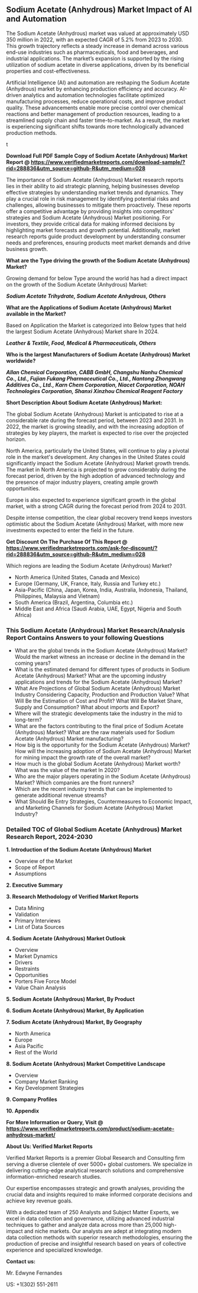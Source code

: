 <h2>Sodium Acetate (Anhydrous) Market Impact of AI and Automation</h2><p>The Sodium Acetate (Anhydrous) market was valued at approximately USD 350 million in 2022, with an expected CAGR of 5.2% from 2023 to 2030. This growth trajectory reflects a steady increase in demand across various end-use industries such as pharmaceuticals, food and beverages, and industrial applications. The market’s expansion is supported by the rising utilization of sodium acetate in diverse applications, driven by its beneficial properties and cost-effectiveness.</p><p>Artificial Intelligence (AI) and automation are reshaping the Sodium Acetate (Anhydrous) market by enhancing production efficiency and accuracy. AI-driven analytics and automation technologies facilitate optimized manufacturing processes, reduce operational costs, and improve product quality. These advancements enable more precise control over chemical reactions and better management of production resources, leading to a streamlined supply chain and faster time-to-market. As a result, the market is experiencing significant shifts towards more technologically advanced production methods.</p>t</p><p id="" class=""><strong>Download Full PDF Sample Copy of Sodium Acetate (Anhydrous) Market Report @ <a href="https://www.verifiedmarketreports.com/download-sample/?rid=288836&utm_source=github-R&utm_medium=028" target="_blank">https://www.verifiedmarketreports.com/download-sample/?rid=288836&utm_source=github-R&utm_medium=028</a></strong></p><p>The importance of&nbsp;Sodium Acetate (Anhydrous) Market research reports lies in their ability to aid strategic planning, helping businesses develop effective strategies by understanding market trends and dynamics. They play a crucial role in risk management by identifying potential risks and challenges, allowing businesses to mitigate them proactively. These reports offer a competitive advantage by providing insights into competitors' strategies and Sodium Acetate (Anhydrous) Market positioning. For investors, they provide critical data for making informed decisions by highlighting market forecasts and growth potential. Additionally, market research reports guide product development by understanding consumer needs and preferences, ensuring products meet market demands and drive business growth.</p><p><strong>What are the&nbsp;Type driving the growth of the Sodium Acetate (Anhydrous) Market?</strong></p><p id="" class="">Growing demand for below Type around the world has had a direct impact on the growth of the Sodium Acetate (Anhydrous) Market:</p><em><strong>Sodium Acetate Trihydrate, Sodium Acetate Anhydrous, Others</strong></em></p><strong>What are the&nbsp;Applications&nbsp;of Sodium Acetate (Anhydrous) Market available in the Market?</strong></p><p id="" class="">Based on Application the Market is categorized into Below types that held the largest Sodium Acetate (Anhydrous) Market share In 2024.</p><em><strong>Leather & Textile, Food, Medical & Pharmaceuticals, Others</strong></em></p><strong>Who is the largest Manufacturers of Sodium Acetate (Anhydrous) Market worldwide?</strong></p><p><em><strong>Allan Chemical Corporation, CABB GmbH, Changshu Nanhu Chemical Co., Ltd., Fujian Fukang Pharmaceutical Co., Ltd., Nantong Zhongwang Additives Co., Ltd., Karn Chem Corporation, Niacet Corporation, NOAH Technologies Corporation, Shanxi Xinzhou Chemical Reagent Factory</strong></em></p><p id="" class=""><strong>Short Description About Sodium Acetate (Anhydrous) Market:</strong></p><p>The global Sodium Acetate (Anhydrous) Market is anticipated to rise at a considerable rate during the forecast period, between 2023 and 2031. In 2022, the market is growing steadily, and with the increasing adoption of strategies by key players, the market is expected to rise over the projected horizon.</p><p>North America, particularly the United States, will continue to play a pivotal role in the market's development. Any changes in the United States could significantly impact the Sodium Acetate (Anhydrous) Market growth trends. The market in North America is projected to grow considerably during the forecast period, driven by the high adoption of advanced technology and the presence of major industry players, creating ample growth opportunities.</p><p>Europe is also expected to experience significant growth in the global market, with a strong CAGR during the forecast period from 2024 to 2031.</p><p>Despite intense competition, the clear global recovery trend keeps investors optimistic about the Sodium Acetate (Anhydrous) Market, with more new investments expected to enter the field in the future.</p><p id="" class=""><strong>Get Discount On The Purchase Of This Report @ <a href="https://www.verifiedmarketreports.com/ask-for-discount/?rid=288836&utm_source=github-R&utm_medium=028" target="_blank">https://www.verifiedmarketreports.com/ask-for-discount/?rid=288836&utm_source=github-R&utm_medium=028</a></strong></p>Which regions are leading the Sodium Acetate (Anhydrous) Market?</p><ul><li>North America (United States, Canada and Mexico)</li><li>Europe (Germany, UK, France, Italy, Russia and Turkey etc.)</li><li>Asia-Pacific (China, Japan, Korea, India, Australia, Indonesia, Thailand, Philippines, Malaysia and Vietnam)</li><li>South America (Brazil, Argentina, Columbia etc.)</li><li>Middle East and Africa (Saudi Arabia, UAE, Egypt, Nigeria and South Africa)</li></ul><h3 id="" class="">This Sodium Acetate (Anhydrous) Market Research/Analysis Report Contains Answers to your following Questions</h3><ul><li>What are the global trends in the Sodium Acetate (Anhydrous) Market? Would the market witness an increase or decline in the demand in the coming years?</li><li>What is the estimated demand for different types of products in Sodium Acetate (Anhydrous) Market? What are the upcoming industry applications and trends for the Sodium Acetate (Anhydrous) Market?</li><li>What Are Projections of Global Sodium Acetate (Anhydrous) Market Industry Considering Capacity, Production and Production Value? What Will Be the Estimation of Cost and Profit? What Will Be Market Share, Supply and Consumption? What about imports and Export?</li><li>Where will the strategic developments take the industry in the mid to long-term?</li><li>What are the factors contributing to the final price of Sodium Acetate (Anhydrous) Market? What are the raw materials used for Sodium Acetate (Anhydrous) Market manufacturing?</li><li>How big is the opportunity for the Sodium Acetate (Anhydrous) Market? How will the increasing adoption of Sodium Acetate (Anhydrous) Market for mining impact the growth rate of the overall market?</li><li>How much is the global Sodium Acetate (Anhydrous) Market worth? What was the value of the market In 2020?</li><li>Who are the major players operating in the Sodium Acetate (Anhydrous) Market? Which companies are the front runners?</li><li>Which are the recent industry trends that can be implemented to generate additional revenue streams?</li><li>What Should Be Entry Strategies, Countermeasures to Economic Impact, and Marketing Channels for Sodium Acetate (Anhydrous) Market Industry?</li></ul><h3 id="" class="">Detailed TOC of Global Sodium Acetate (Anhydrous) Market Research Report, 2024-2030</h3><p id="" class=""><strong>1. Introduction of the Sodium Acetate (Anhydrous) Market</strong></p><ul><li>Overview of the Market</li><li>Scope of Report</li><li>Assumptions</li></ul><p id="" class=""><strong>2. Executive Summary</strong></p><p id="" class=""><strong>3. Research Methodology of Verified Market Reports</strong></p><ul><li>Data Mining</li><li>Validation</li><li>Primary Interviews</li><li>List of Data Sources</li></ul><p id="" class=""><strong>4. Sodium Acetate (Anhydrous) Market Outlook</strong></p><ul><li>Overview</li><li>Market Dynamics</li><li>Drivers</li><li>Restraints</li><li>Opportunities</li><li>Porters Five Force Model</li><li>Value Chain Analysis</li></ul><p id="" class=""><strong>5. Sodium Acetate (Anhydrous) Market, By Product</strong></p><p id="" class=""><strong>6. Sodium Acetate (Anhydrous) Market, By Application</strong></p><p id="" class=""><strong>7. Sodium Acetate (Anhydrous) Market, By Geography</strong></p><ul><li>North America</li><li>Europe</li><li>Asia Pacific</li><li>Rest of the World</li></ul><p id="" class=""><strong>8. Sodium Acetate (Anhydrous) Market Competitive Landscape</strong></p><ul><li>Overview</li><li>Company Market Ranking</li><li>Key Development Strategies</li></ul><p id="" class=""><strong>9. Company Profiles</strong></p><p id="" class=""><strong>10. Appendix</strong></p><p id="" class=""><strong>For More Information or Query, Visit @ <a href="https://www.verifiedmarketreports.com/product/sodium-acetate-anhydrous-market/" target="_blank">https://www.verifiedmarketreports.com/product/sodium-acetate-anhydrous-market/</a></strong></p><p id="" class=""><strong>About Us: Verified Market Reports</strong></p><p id="" class="">Verified Market Reports is a premier Global Research and Consulting firm serving a diverse clientele of over 5000+ global customers. We specialize in delivering cutting-edge analytical research solutions and comprehensive information-enriched research studies.</p><p id="" class="">Our expertise encompasses strategic and growth analyses, providing the crucial data and insights required to make informed corporate decisions and achieve key revenue goals.</p><p id="" class="">With a dedicated team of 250 Analysts and Subject Matter Experts, we excel in data collection and governance, utilizing advanced industrial techniques to gather and analyze data across more than 25,000 high-impact and niche markets. Our analysts are adept at integrating modern data collection methods with superior research methodologies, ensuring the production of precise and insightful research based on years of collective experience and specialized knowledge.</p><p id="" class=""><strong>Contact us:</strong></p><p id="" class="">Mr. Edwyne Fernandes</p><p id="" class="">US: +1(302) 551-2611</p>